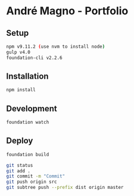 # André Magno - Portfolio

## Setup
```bash
npm v9.11.2 (use nvm to install node)
gulp v4.0
foundation-cli v2.2.6
```

## Installation
```bash
npm install
```

## Development
```bash
foundation watch
```

## Deploy
```bash
foundation build
```

```bash
git status
git add .
git commit -m "Commit"
git push origin src
git subtree push --prefix dist origin master
```
